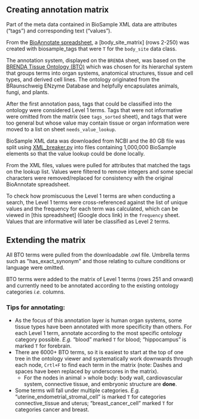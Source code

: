 ## Creating annotation matrix

Part of the meta data contained in BioSample XML data are attributes (“tags”) and corresponding text (“values”).

From the [BioAnnotate spreadsheet](https://docs.google.com/spreadsheets/d/1J-kYYDBv3K5HFYMiHhSseEcpW8TQ3ilbSxfynXNtzKo/), a [body_site_matrix] (rows 2-250) was created with biosample_tags that were `T` for the `body_site` data class.

The annotation system, displayed on the `BRENDA` sheet, was based on the [BRENDA Tissue Ontology (BTO)](https://www.ebi.ac.uk/ols/ontologies/bto) which was chosen for its hierarchal system that groups terms into organ systems, anatomical structures, tissue and cell types, and derived cell lines. The ontology originated from the BRaunschweig ENzyme Database and helpfully encapsulates animals, fungi, and plants.

After the first annotation pass, tags that could be classified into the ontology were considered Level 1 terms. Tags that were not informative were omitted from the matrix (see `tags_sorted` sheet), and tags that were too general but whose value may contain tissue or organ information were moved to a list on sheet `needs_value_lookup`.

BioSample XML data was downloaded from NCBI and the 80 GB file was split using [XML_breaker.py](https://gist.github.com/nicwolff/b4da6ec84ba9c23c8e59) into files containing 1,000,000 BioSample elements so that the value lookup could be done locally.

From the XML files, values were pulled for attributes that matched the tags on the lookup list. Values were filtered to remove integers and some special characters were removed/replaced for consistency with the original BioAnnotate spreadsheet.

To check how promiscuous the Level 1 terms are when conducting a search, the Level 1 terms were cross-referenced against the list of unique values and the frequency for each term was calculated, which can be viewed in [this spreadsheet] (Google docs link) in the `frequency` sheet. Values that are informative will later be classified as Level 2 terms.

## Extending the matrix

All BTO terms were pulled from the downloadable .owl file. Umbrella terms such as "has_exact_synonym" and those relating to culture conditions or language were omitted.

BTO terms were added to the matrix of Level 1 terms (rows 251 and onward) and currently need to be annotated according to the existing ontology categories *i.e.* columns.

### Tips for annotating:

- As the focus of this annotation layer is human organ systems, some tissue types have been annotated with more specificity than others. For each Level 1 term, annotate according to the most specific ontology category possible. *E.g.* “blood” marked `T` for blood; “hippocampus” is marked `T` for forebrain.
- There are 6000+ BTO terms, so it is easiest to start at the top of one tree in the ontology viewer and systematically work downwards through each node, `Crtl+F` to find each term in the matrix (note: Dashes and spaces have been replaced by underscores in the matrix).
  - For the nodes in animal > whole body: body wall, cardiovascular system, connective tissue, and embryonic structure are **done**.
- Some terms will fall under multiple categories. *E.g.* “uterine_endometrial_stromal_cell” is marked `T` for categories connective_tissue and uterus; “breast_cancer_cell” marked `T` for categories cancer and breast.
